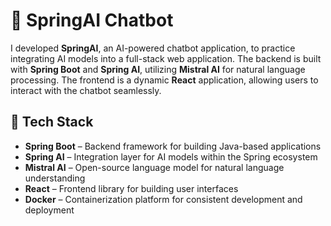 # 🤖 SpringAI Chatbot

I developed **SpringAI**, an AI-powered chatbot application, to practice integrating AI models into a full-stack web application. The backend is built with **Spring Boot** and **Spring AI**, utilizing **Mistral AI** for natural language processing. The frontend is a dynamic **React** application, allowing users to interact with the chatbot seamlessly.

## 🚀 Tech Stack

- **Spring Boot** – Backend framework for building Java-based applications
- **Spring AI** – Integration layer for AI models within the Spring ecosystem
- **Mistral AI** – Open-source language model for natural language understanding
- **React** – Frontend library for building user interfaces
- **Docker** – Containerization platform for consistent development and deployment
